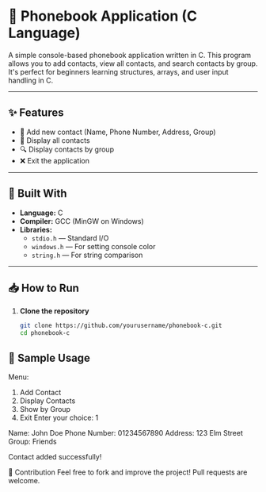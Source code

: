 # 📒 Phonebook Application (C Language)

A simple console-based phonebook application written in C. This program allows you to add contacts, view all contacts, and search contacts by group. It's perfect for beginners learning structures, arrays, and user input handling in C.

---

## ✨ Features

- 📇 Add new contact (Name, Phone Number, Address, Group)
- 📜 Display all contacts
- 🔍 Display contacts by group
- ❌ Exit the application

---

## 🧱 Built With

- **Language:** C
- **Compiler:** GCC (MinGW on Windows)
- **Libraries:** 
  - `stdio.h` — Standard I/O
  - `windows.h` — For setting console color
  - `string.h` — For string comparison

---

## 📥 How to Run

1. **Clone the repository**
   ```bash
   git clone https://github.com/yourusername/phonebook-c.git
   cd phonebook-c

## 🧪 Sample Usage

Menu:
1. Add Contact
2. Display Contacts
3. Show by Group
4. Exit
Enter your choice: 1

Name: John Doe
Phone Number: 01234567890
Address: 123 Elm Street
Group: Friends

Contact added successfully!


🤝 Contribution
Feel free to fork and improve the project! Pull requests are welcome.
